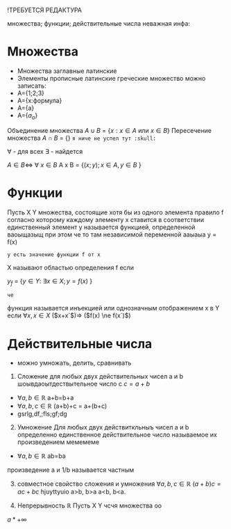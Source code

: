 !ТРЕБУЕТСЯ РЕДАКТУРА

множества; функции; действительные числа
неважная инфа:
# Множества
- Множества заглавные латинские
- Элементы прописные латинские греческие
множество можно записать:
- A={1;2;3}
- A={x:формула}
- A={a}
- A={$a_a$}

Объединение множества
$A \cup B$ = {$x:x \in A$ или $x \in B$}
Пересечение множества 
$A\cap B$ = {}
`я ниче не успел тут :skull:`

$\forall$ - для всех
$\exists$ - найдется

$A \in B \Leftrightarrow$ $\forall$ $x \in B$
A x B = {$(x;y); x \in A, y\in B$ }
# Функции

Пусть X Y множества, состоящие хотя бы из одного элемента
правило f согласно которому каждому элементу x ставится в соответствии единственный элемент y называется функцией, определенной ваоыщазыщ при этом че то там независимой переменной ааыаыа y = f(x)

`y есть значение функции f от x`

X называют областью определения f если

$y_f$ = {$y \in Y:$ $\exists x \in X; y=f(x)$ }

`че`

функция называется инъекцией или однозначным отображением x в Y если 
$\forall x, x\in X$ ($x+x`$)$\Rightarrow$ ($f(x) \ne f(x`)$)

# Действительные числа
- можно умножать, делить, сравнивать
1. Сложение
для любых двух действительных чисел a и b шоывдаоытдествытельное число с 
$c = a + b$
- $\forall a, b \in \mathbb R$ a+b=b+a
- $\forall a,b,c \in \mathbb R$ (a+b)+c = a+(b+c)
- gsrlg,df,;fls;gf;dg

2. Умножение
Для любых двух действиткльныъ чисел a и b определенно единственное действительное число называемое их произведением мемемеме

- $\forall a,b \in \mathbb R$ ab=ba

произведение a и 1/b называется частным

3. совместное свойство сложения и умножения
 $\forall a,b,c \in \mathbb R$ $(a+b)c=ac+bc$
 hjuyttyuio
 a>b, b>a
 a<b, b<a.
 
 5. Непрерывность $\mathbb R$
 Пусть X Y чсчя множества оо 

$a * + \infty$  